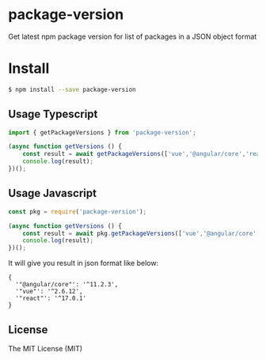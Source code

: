# package-version

Get latest npm package version for list of packages in a JSON object format

# Install

```sh
$ npm install --save package-version
```


## Usage Typescript

```js
import { getPackageVersions } from 'package-version';

(async function getVersions () {
    const result = await getPackageVersions(['vue','@angular/core','react']);
    console.log(result);
})();
```


## Usage Javascript

```js
const pkg = require('package-version');

(async function getVersions () {
    const result = await pkg.getPackageVersions(['vue','@angular/core','@angular/cli','react','react-dom']);
    console.log(result);
})();

```

It will give you result in json format like below:
```
{
  '"@angular/core"': '^11.2.3',
  '"vue"': '^2.6.12',
  '"react"': '^17.0.1'
}
```

## License

The MIT License (MIT)

